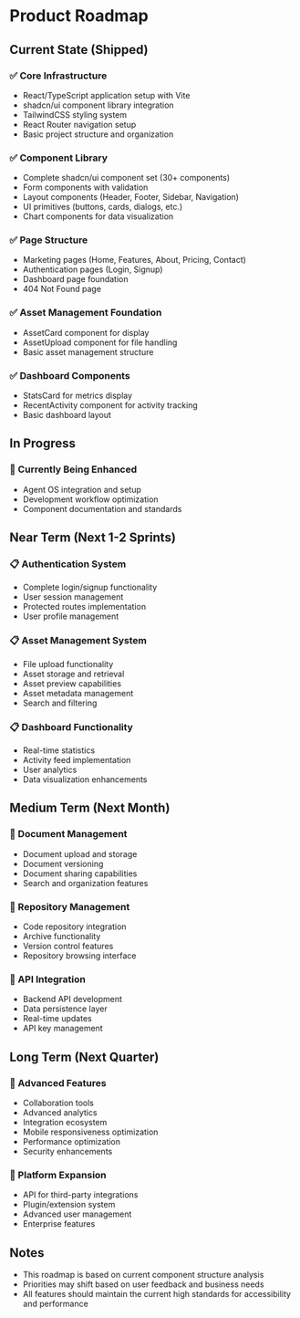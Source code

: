 # Product Roadmap

## Current State (Shipped)

### ✅ Core Infrastructure
- React/TypeScript application setup with Vite
- shadcn/ui component library integration
- TailwindCSS styling system
- React Router navigation setup
- Basic project structure and organization

### ✅ Component Library
- Complete shadcn/ui component set (30+ components)
- Form components with validation
- Layout components (Header, Footer, Sidebar, Navigation)
- UI primitives (buttons, cards, dialogs, etc.)
- Chart components for data visualization

### ✅ Page Structure
- Marketing pages (Home, Features, About, Pricing, Contact)
- Authentication pages (Login, Signup)
- Dashboard page foundation
- 404 Not Found page

### ✅ Asset Management Foundation
- AssetCard component for display
- AssetUpload component for file handling
- Basic asset management structure

### ✅ Dashboard Components
- StatsCard for metrics display
- RecentActivity component for activity tracking
- Basic dashboard layout

## In Progress

### 🔄 Currently Being Enhanced
- Agent OS integration and setup
- Development workflow optimization
- Component documentation and standards

## Near Term (Next 1-2 Sprints)

### 📋 Authentication System
- Complete login/signup functionality
- User session management
- Protected routes implementation
- User profile management

### 📋 Asset Management System
- File upload functionality
- Asset storage and retrieval
- Asset preview capabilities
- Asset metadata management
- Search and filtering

### 📋 Dashboard Functionality
- Real-time statistics
- Activity feed implementation
- User analytics
- Data visualization enhancements

## Medium Term (Next Month)

### 🎯 Document Management
- Document upload and storage
- Document versioning
- Document sharing capabilities
- Search and organization features

### 🎯 Repository Management
- Code repository integration
- Archive functionality
- Version control features
- Repository browsing interface

### 🎯 API Integration
- Backend API development
- Data persistence layer
- Real-time updates
- API key management

## Long Term (Next Quarter)

### 🚀 Advanced Features
- Collaboration tools
- Advanced analytics
- Integration ecosystem
- Mobile responsiveness optimization
- Performance optimization
- Security enhancements

### 🚀 Platform Expansion
- API for third-party integrations
- Plugin/extension system
- Advanced user management
- Enterprise features

## Notes

- This roadmap is based on current component structure analysis
- Priorities may shift based on user feedback and business needs
- All features should maintain the current high standards for accessibility and performance